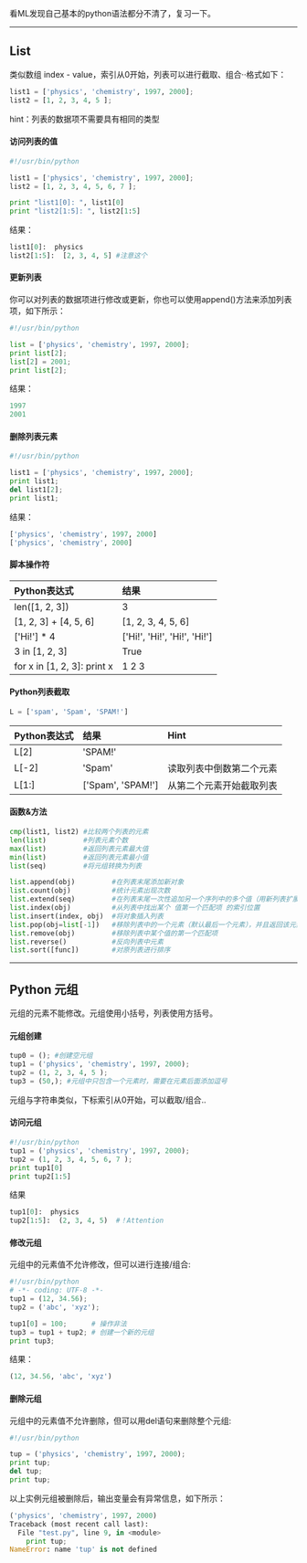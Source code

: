 
看ML发现自己基本的python语法都分不清了，复习一下。

---

## List
类似数组 index - value，索引从0开始，列表可以进行截取、组合··格式如下：
```python
list1 = ['physics', 'chemistry', 1997, 2000];
list2 = [1, 2, 3, 4, 5 ];
```
hint：列表的数据项不需要具有相同的类型

#### 访问列表的值
```py
#!/usr/bin/python

list1 = ['physics', 'chemistry', 1997, 2000];
list2 = [1, 2, 3, 4, 5, 6, 7 ];

print "list1[0]: ", list1[0]
print "list2[1:5]: ", list2[1:5]
```

结果：
```python
list1[0]:  physics
list2[1:5]:  [2, 3, 4, 5] #注意这个
```

#### 更新列表
你可以对列表的数据项进行修改或更新，你也可以使用append()方法来添加列表项，如下所示：

```python
#!/usr/bin/python

list = ['physics', 'chemistry', 1997, 2000];
print list[2];
list[2] = 2001;
print list[2];
```
结果：
```python
1997
2001
```

#### 删除列表元素
```python
#!/usr/bin/python

list1 = ['physics', 'chemistry', 1997, 2000];
print list1;
del list1[2];
print list1;
```
结果：
```python
['physics', 'chemistry', 1997, 2000]
['physics', 'chemistry', 2000]
```

#### 脚本操作符
|Python表达式|结果|
|:--|:--|
|len([1, 2, 3])	|3|
|[1, 2, 3] + [4, 5, 6]|	[1, 2, 3, 4, 5, 6]|
|['Hi!'] * 4|['Hi!', 'Hi!', 'Hi!', 'Hi!']|
|3 in [1, 2, 3]|True|	
|for x in [1, 2, 3]: print x|	1 2 3|

#### Python列表截取
```python
L = ['spam', 'Spam', 'SPAM!']
```
|Python表达式|	结果|Hint|
|:--|:--|:--|
|L[2]|'SPAM!'| |
|L[-2]|'Spam'|读取列表中倒数第二个元素|
|L[1:]|['Spam', 'SPAM!']|从第二个元素开始截取列表

#### 函数&方法
```python
cmp(list1, list2) #比较两个列表的元素
len(list)         #列表元素个数
max(list)         #返回列表元素最大值
min(list)         #返回列表元素最小值
list(seq)         #将元组转换为列表

list.append(obj)         #在列表末尾添加新对象
list.count(obj)          #统计元素出现次数
list.extend(seq)         #在列表末尾一次性追加另一个序列中的多个值（用新列表扩展原来的列表）
list.index(obj)          #从列表中找出某个 值第一个匹配项 的索引位置
list.insert(index, obj)  #将对象插入列表
list.pop(obj=list[-1])   #移除列表中的一个元素（默认最后一个元素），并且返回该元素的值
list.remove(obj)         #移除列表中某个值的第一个匹配项
list.reverse()           #反向列表中元素
list.sort([func])        #对原列表进行排序
```
---

## Python 元组
元组的元素不能修改。元组使用小括号，列表使用方括号。

#### 元组创建

```python
tup0 = (); #创建空元组
tup1 = ('physics', 'chemistry', 1997, 2000);
tup2 = (1, 2, 3, 4, 5 );
tup3 = (50,); #元组中只包含一个元素时，需要在元素后面添加逗号
```
元组与字符串类似，下标索引从0开始，可以截取/组合..

#### 访问元组

```python
#!/usr/bin/python
tup1 = ('physics', 'chemistry', 1997, 2000);
tup2 = (1, 2, 3, 4, 5, 6, 7 );
print tup1[0]
print tup2[1:5]
```
结果
```python
tup1[0]:  physics
tup2[1:5]:  (2, 3, 4, 5)  #！Attention
```
#### 修改元组

元组中的元素值不允许修改，但可以进行连接/组合:
```python
#!/usr/bin/python
# -*- coding: UTF-8 -*-
tup1 = (12, 34.56);
tup2 = ('abc', 'xyz');

tup1[0] = 100;      # 操作非法
tup3 = tup1 + tup2; # 创建一个新的元组
print tup3;
```
结果：
```python
(12, 34.56, 'abc', 'xyz')
```
#### 删除元组
元组中的元素值不允许删除，但可以用del语句来删除整个元组:
```python
#!/usr/bin/python

tup = ('physics', 'chemistry', 1997, 2000);
print tup;
del tup;
print tup;
```
以上实例元组被删除后，输出变量会有异常信息，如下所示：

```python
('physics', 'chemistry', 1997, 2000)
Traceback (most recent call last):
  File "test.py", line 9, in <module>
    print tup;
NameError: name 'tup' is not defined
```
